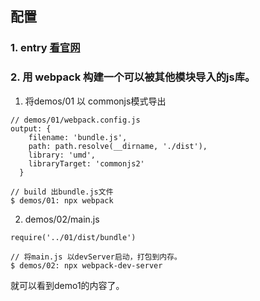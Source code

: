 ## 配置
### 1. entry [看官网](https://www.webpackjs.com/configuration/entry-context/)
### 2. 用 webpack 构建一个可以被其他模块导入的js库。
1. 将demos/01 以 commonjs模式导出
```
// demos/01/webpack.config.js
output: {
    filename: 'bundle.js',
    path: path.resolve(__dirname, './dist'),
    library: 'umd',
    libraryTarget: 'commonjs2'
  }

// build 出bundle.js文件
$ demos/01: npx webpack
```
2. demos/02/main.js
```
require('../01/dist/bundle')

// 将main.js 以devServer启动，打包到内存。
$ demos/02: npx webpack-dev-server
```
就可以看到demo1的内容了。
